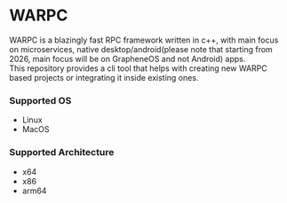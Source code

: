 # WARPC

WARPC is a blazingly fast RPC framework written in c++, with main focus on microservices, native desktop/android(please note that starting from 2026, main focus will be on GrapheneOS and not Android) apps.</br>
This repository provides a cli tool that helps with creating new WARPC based projects or integrating it inside existing ones.

### Supported OS

- Linux
- MacOS

### Supported Architecture 

- x64
- x86
- arm64
